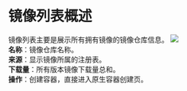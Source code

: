 # 镜像列表概述

镜像列表主要是展示所有拥有镜像的镜像仓库信息。
![](https://github.com/jdcloudcom/cn/blob/edit/image/Elastic-Compute/Container-Registry/镜像列表.png)  
**名称**：镜像仓库名称。  
**来源**：显示镜像所属的注册表。    
**下载量**：所有版本镜像下载量总和。  
**操作**：创建容器，直接进入原生容器创建页。  
